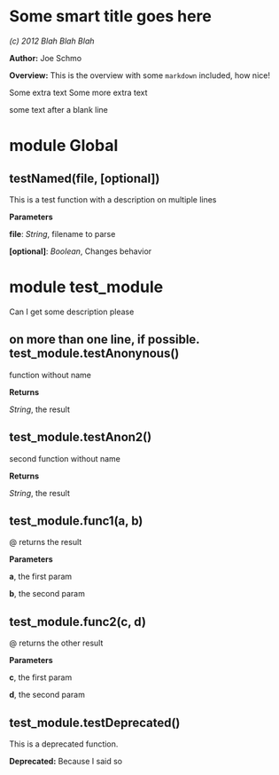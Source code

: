 Some smart title goes here
==========================
*(c) 2012 Blah Blah Blah*

**Author:** Joe Schmo

**Overview:** This is the overview with some `markdown` included, how nice!

Some extra text
Some more extra text

some text after a blank line


module Global
=============
testNamed(file, \[optional\])
-----------------------------
This is a test function
with a description on multiple lines


**Parameters**

**file**:  *String*,  filename to parse

**[optional]**:  *Boolean*,  Changes behavior

module test_module
==================
Can I get some description please

on more than one line, if possible.
test_module.testAnonynous()
---------------------------
function without name


**Returns**

*String*,  the result

test_module.testAnon2()
-----------------------
second function without name


**Returns**

*String*,  the result

test_module.func1(a, b)
-----------------------
@ returns the result


**Parameters**

**a**,  the first param

**b**,  the second param

test_module.func2(c, d)
-----------------------
@ returns the other result


**Parameters**

**c**,  the first param

**d**,  the second param

test_module.testDeprecated()
----------------------------
This is a deprecated function.


**Deprecated:** Because I said so

